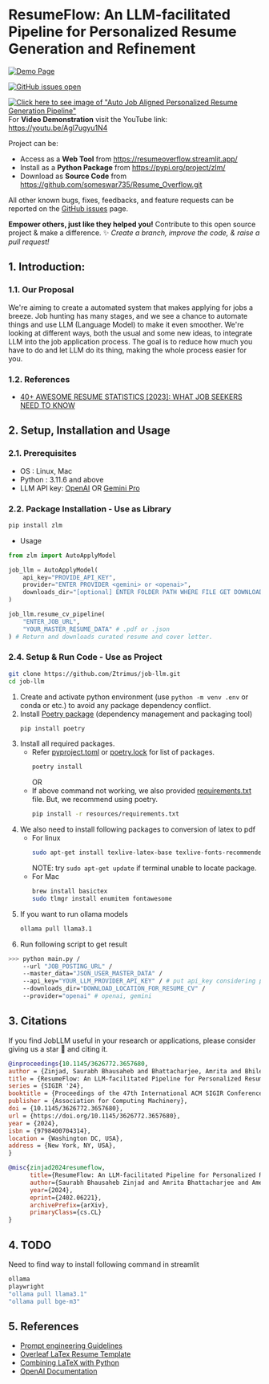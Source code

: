 # ResumeFlow: An LLM-facilitated Pipeline for Personalized Resume Generation and Refinement 

[![Demo Page](https://img.shields.io/badge/Project-Demo-FF4B4B?logo=streamlit)](https://resumeoverflow.streamlit.app/)
<!-- [![ACM Digital Library](https://img.shields.io/badge/ACM-0085CA?logo=acm&logoColor=fff&style=flat)](https://dl.acm.org/doi/10.1145/3626772.3657680) -->
<!-- [![arxiv paper](https://img.shields.io/badge/arXiv-Paper-B31B1B?logo=arxiv)](https://arxiv.org/abs/2402.06221) -->
<!-- [![PyPI Latest Release](https://img.shields.io/pypi/v/zlm.svg?label=PyPI&color=3775A9&logo=pypi)](https://pypi.org/project/zlm/) -->
<!-- [![PyPI Downloads](https://img.shields.io/pypi/dm/zlm.svg?label=PyPI%20downloads&color=blueviolet&target=blank)](https://pypi.org/project/zlm/) -->
[![GitHub issues open](https://img.shields.io/github/issues/Ztrimus/job-llm.svg?color=orange&label=Issues&logo=github)](https://github.com/someswar735/Resume_Overflow/issues)
<!-- [![License: MIT](https://img.shields.io/badge/License-MIT-success.svg?logo)](https://github.com/Ztrimus/job-llm/blob/main/LICENSE) -->

[![Click here to see image of "Auto Job Aligned Personalized Resume Generation Pipeline"](https://github.com/Ztrimus/job-llm/blob/main/resources/auto_job_apply_workflow.jpg)](https://github.com/Ztrimus/ResumeFlow/blob/main/resources/auto_job_apply_workflow.jpg)
<br>For **Video Demonstration** visit the YouTube link: https://youtu.be/Agl7ugyu1N4

Project can be:
 - Access as a **Web Tool** from https://resumeoverflow.streamlit.app/
 - Install as a **Python Package** from https://pypi.org/project/zlm/
 - Download as **Source Code** from https://github.com/someswar735/Resume_Overflow.git
 
All other known bugs, fixes, feedbacks, and feature requests can be reported on the [GitHub issues](https://github.com/someswar735/Resume_Overflow/issues) page.

**Empower others, just like they helped you!** Contribute to this open source project & make a difference. ✨ *Create a branch, improve the code, & raise a pull request!*

## 1. Introduction:
### 1.1. Our Proposal
We're aiming to create a automated system that makes applying for jobs a breeze. Job hunting has many stages, and we see a chance to automate things and use LLM (Language Model) to make it even smoother. We're looking at different ways, both the usual and some new ideas, to integrate LLM into the job application process. The goal is to reduce how much you have to do and let LLM do its thing, making the whole process easier for you.
### 1.2. References
- [40+ AWESOME RESUME STATISTICS [2023]: WHAT JOB SEEKERS NEED TO KNOW](https://www.zippia.com/advice/resume-statistics/)
<!-- ### 1.3. Refer to this [Paper](https://arxiv.org/abs/2402.06221) for more details. -->

## 2. Setup, Installation and Usage
### 2.1. Prerequisites
 - OS : Linux, Mac
 - Python : 3.11.6 and above
 - LLM API key: [OpenAI](https://platform.openai.com/account/api-keys) OR [Gemini Pro](https://ai.google.dev/)

### 2.2. Package Installation - Use as Library

```bash
pip install zlm
```

 - Usage

```python
from zlm import AutoApplyModel

job_llm = AutoApplyModel(
    api_key="PROVIDE_API_KEY", 
    provider="ENTER PROVIDER <gemini> or <openai>",
    downloads_dir="[optional] ENTER FOLDER PATH WHERE FILE GET DOWNLOADED, By default, 'downloads' folder"
)

job_llm.resume_cv_pipeline(
    "ENTER_JOB_URL", 
    "YOUR_MASTER_RESUME_DATA" # .pdf or .json
) # Return and downloads curated resume and cover letter.
```

### 2.4. Setup & Run Code - Use as Project

```sh
git clone https://github.com/Ztrimus/job-llm.git
cd job-llm
```
 1. Create and activate python environment (use `python -m venv .env` or conda or etc.) to avoid any package dependency conflict.
 2. Install [Poetry package](https://python-poetry.org/docs/basic-usage/) (dependency management and packaging tool)
    ```bash
    pip install poetry
    ```
 3. Install all required packages.
     - Refer [pyproject.toml](pyproject.toml) or [poetry.lock](poetry.lock) for list of packages.
        ```bash
        poetry install
        ```
        OR
     - If above command not working, we also provided [requirements.txt](resources/requirements.txt) file. But, we recommend using poetry.
        ```bash
        pip install -r resources/requirements.txt
        ```
4. We also need to install following packages to conversion of latex to pdf
    - For linux
        ```bash
        sudo apt-get install texlive-latex-base texlive-fonts-recommended texlive-fonts-extra
        ```
        NOTE: try `sudo apt-get update` if terminal unable to locate package.
    - For Mac
        ```bash
        brew install basictex
        sudo tlmgr install enumitem fontawesome
        ```
5. If you want to run ollama models
    ```sh
    ollama pull llama3.1
    ```
6. Run following script to get result
```bash
>>> python main.py /
    --url "JOB_POSTING_URL" /
    --master_data="JSON_USER_MASTER_DATA" /
    --api_key="YOUR_LLM_PROVIDER_API_KEY" / # put api_key considering provider
    --downloads_dir="DOWNLOAD_LOCATION_FOR_RESUME_CV" /
    --provider="openai" # openai, gemini
```

## 3. Citations
If you find JobLLM useful in your research or applications, please consider giving us a star 🌟 and citing it.

```bibtex
@inproceedings{10.1145/3626772.3657680,
author = {Zinjad, Saurabh Bhausaheb and Bhattacharjee, Amrita and Bhilegaonkar, Amey and Liu, Huan},
title = {ResumeFlow: An LLM-facilitated Pipeline for Personalized Resume Generation and Refinement},
series = {SIGIR '24},
booktitle = {Proceedings of the 47th International ACM SIGIR Conference on Research and Development in Information Retrieval},
publisher = {Association for Computing Machinery},
doi = {10.1145/3626772.3657680},
url = {https://doi.org/10.1145/3626772.3657680},
year = {2024},
isbn = {9798400704314},
location = {Washington DC, USA},
address = {New York, NY, USA},
}
```

```bibtex
@misc{zinjad2024resumeflow,
      title={ResumeFlow: An LLM-facilitated Pipeline for Personalized Resume Generation and Refinement}, 
      author={Saurabh Bhausaheb Zinjad and Amrita Bhattacharjee and Amey Bhilegaonkar and Huan Liu},
      year={2024},
      eprint={2402.06221},
      archivePrefix={arXiv},
      primaryClass={cs.CL}
}
```

## 4. TODO
Need to find way to install following command in streamlit
```sh
ollama
playwright
"ollama pull llama3.1"
"ollama pull bge-m3"
```

## 5. References
 - [Prompt engineering Guidelines](https://platform.openai.com/docs/guides/prompt-engineering)
 - [Overleaf LaTex Resume Template](https://www.overleaf.com/latex/templates/jakes-resume-anonymous/cstpnrbkhndn)
 - [Combining LaTeX with Python](https://tug.org/tug2019/slides/slides-ziegenhagen-python.pdf)
 - [OpenAI Documentation](https://platform.openai.com/docs/api-reference/chat/create)
